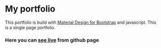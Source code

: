 # My portfolio
This portfolio is build with [Material Design for Bootstrap](https://mdbootstrap.com/) and javascript. This is a single page portfolio.

### Here you can [see live](https://tahmid-ni7.github.io/portfolio) from github page

